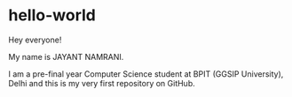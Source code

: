 # hello-world 

Hey everyone!

My name is JAYANT NAMRANI. 

I am a pre-final year Computer Science student at BPIT (GGSIP University), Delhi and this is my very first repository on GitHub.
